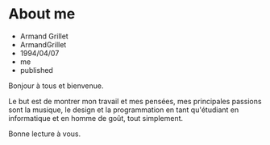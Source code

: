 # About me
- Armand Grillet
- ArmandGrillet
- 1994/04/07
- me
- published

Bonjour à tous et bienvenue.

Le but est de montrer mon travail et mes pensées, mes principales passions sont la musique, le design et la programmation en tant qu'étudiant en informatique et en homme de goût, tout simplement.

Bonne lecture à vous.